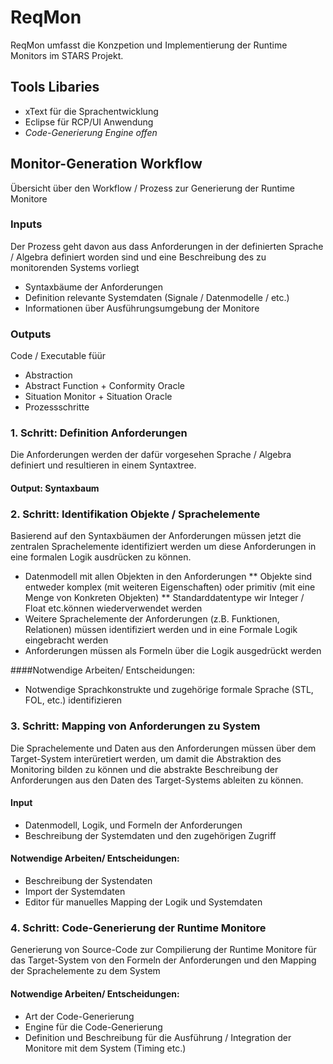 # ReqMon

ReqMon umfasst die Konzpetion und Implementierung der Runtime Monitors im STARS Projekt.

## Tools Libaries

* xText für die Sprachentwicklung
* Eclipse für RCP/UI Anwendung 
* _Code-Generierung Engine offen_

## Monitor-Generation Workflow
Übersicht über den Workflow / Prozess zur Generierung der Runtime Monitore

### Inputs

Der Prozess geht davon aus dass Anforderungen in der definierten Sprache / Algebra definiert worden sind und eine Beschreibung des zu monitorenden Systems vorliegt

* Syntaxbäume der Anforderungen
* Definition relevante Systemdaten (Signale / Datenmodelle / etc.)
* Informationen über Ausführungsumgebung der Monitore

### Outputs
Code / Executable füür
* Abstraction
* Abstract Function + Conformity Oracle
* Situation Monitor + Situation Oracle
* Prozessschritte

### 1. Schritt: Definition Anforderungen
Die Anforderungen werden der dafür vorgesehen Sprache / Algebra definiert und resultieren in einem Syntaxtree.

#### Output: Syntaxbaum


### 2. Schritt: Identifikation Objekte / Sprachelemente
Basierend auf den Syntaxbäumen der Anforderungen müssen jetzt die zentralen Sprachelemente identifiziert werden um diese Anforderungen in eine formalen Logik ausdrücken zu können.

* Datenmodell mit allen Objekten in den Anforderungen
** Objekte sind entweder komplex (mit weiteren Eigenschaften) oder primitiv (mit eine Menge von Konkreten Objekten)
** Standarddatentype wir Integer / Float etc.können wiederverwendet werden
* Weitere Sprachelemente der Anforderungen (z.B. Funktionen, Relationen) müssen identifiziert werden und in eine Formale Logik eingebracht werden
* Anforderungen müssen als Formeln über die Logik ausgedrückt werden

####Notwendige Arbeiten/ Entscheidungen:
* Notwendige Sprachkonstrukte und zugehörige formale Sprache (STL, FOL, etc.) identifizieren

### 3. Schritt: Mapping von Anforderungen zu System
Die Sprachelemente und Daten aus den Anforderungen müssen über dem Target-System interüretiert werden, um damit die Abstraktion des Monitoring bilden zu können und die abstrakte Beschreibung der Anforderungen aus den Daten des Target-Systems ableiten zu können.

#### Input
* Datenmodell, Logik, und Formeln der Anforderungen
* Beschreibung der Systemdaten und den zugehörigen Zugriff

#### Notwendige Arbeiten/ Entscheidungen:
* Beschreibung der Systendaten 
* Import der Systemdaten
* Editor für manuelles Mapping der Logik und Systemdaten 

### 4. Schritt: Code-Generierung der Runtime Monitore
Generierung von Source-Code zur Compilierung der Runtime Monitore für das Target-System von den Formeln der Anforderungen und den Mapping der Sprachelemente zu dem System

#### Notwendige Arbeiten/ Entscheidungen:
* Art der Code-Generierung 
* Engine für die Code-Generierung
* Definition und Beschreibung für die Ausführung / Integration der Monitore mit dem System (Timing etc.)